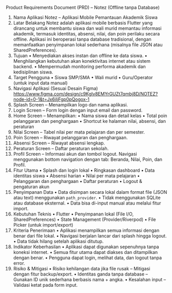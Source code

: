 Product Requirements Document (PRD) – Notez (Offline tanpa Database)
1. Nama Aplikasi
Notez – Aplikasi Mobile Pemantauan Akademik Siswa
2. Latar Belakang
Notez adalah aplikasi mobile berbasis Flutter yang dirancang untuk membantu siswa dan wali murid memantau informasi akademik, termasuk identitas, absensi, nilai, dan poin perilaku secara offline. Aplikasi ini beroperasi tanpa database tradisional, dengan memanfaatkan penyimpanan lokal sederhana (misalnya file JSON atau SharedPreferences).
3. Tujuan
• Menyediakan akses instan dan offline ke data siswa.
• Menghilangkan kebutuhan akan konektivitas internet atau sistem backend.
• Mempermudah monitoring performa akademik dan kedisiplinan siswa.
4. Target Pengguna
• Siswa SMP/SMA
• Wali murid
• Guru/Operator (untuk input data manual)
5. Navigasi Aplikasi (Sesuai Desain Figma) https://www.figma.com/design/c9KgIv8EMYrGUZt7qmbj8D/NOTEZ?node-id=0-1&t=Jx6iIjFgp0pQogox-1
1. Splash Screen – Menampilkan logo dan nama aplikasi.
2. Login Screen – Form login dengan input email dan password.
3. Home Screen – Menampilkan:
   • Nama siswa dan detail kelas
   • Total poin pelanggaran dan penghargaan
   • Shortcut ke halaman nilai, absensi, dan peraturan
4. Nilai Screen – Tabel nilai per mata pelajaran dan per semester.
5. Poin Screen – Riwayat pelanggaran dan penghargaan.
6. Absensi Screen – Riwayat absensi lengkap.
7. Peraturan Screen – Daftar peraturan sekolah.
8. Profil Screen – Informasi akun dan tombol logout.
Navigasi menggunakan bottom navigation dengan tab: Beranda, Nilai, Poin, dan Profil.
6. Fitur Utama
• Splash dan login lokal
• Ringkasan dashboard
• Data identitas siswa
• Absensi harian
• Nilai per mata pelajaran
• Pelanggaran dan penghargaan
• Daftar peraturan
• Logout & pengaturan akun
7. Penyimpanan Data
• Data disimpan secara lokal dalam format file (JSON atau text) menggunakan `path_provider`.
• Tidak menggunakan SQLite atau database eksternal.
• Data bisa di-input manual atau melalui fitur import.
8. Kebutuhan Teknis
• Flutter
• Penyimpanan lokal (File I/O, SharedPreferences)
• State Management (Provider/Riverpod)
• File Picker (untuk import/export)
9. Kriteria Penerimaan
• Aplikasi menampilkan semua informasi dengan benar dari file lokal.
• Navigasi berjalan lancar dari splash hingga logout.
• Data tidak hilang setelah aplikasi ditutup.
10. Indikator Keberhasilan
• Aplikasi dapat digunakan sepenuhnya tanpa koneksi internet.
• Semua fitur utama dapat diakses dan ditampilkan dengan benar.
• Pengguna dapat login, melihat data, dan logout tanpa error.
11. Risiko & Mitigasi
• Risiko kehilangan data jika file rusak – Mitigasi dengan fitur backup/export.
• Identitas ganda tanpa database – Gunakan ID unik sederhana berbasis nama + angka.
• Kesalahan input – Validasi ketat pada form input.
